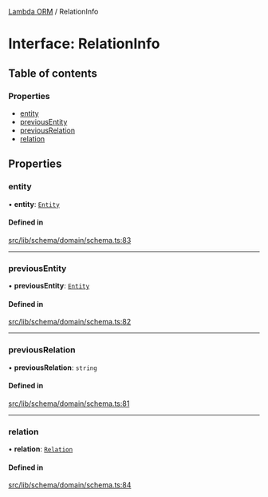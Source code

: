 [Lambda ORM](../README.md) / RelationInfo

# Interface: RelationInfo

## Table of contents

### Properties

- [entity](RelationInfo.md#entity)
- [previousEntity](RelationInfo.md#previousentity)
- [previousRelation](RelationInfo.md#previousrelation)
- [relation](RelationInfo.md#relation)

## Properties

### entity

• **entity**: [`Entity`](Entity.md)

#### Defined in

[src/lib/schema/domain/schema.ts:83](https://github.com/FlavioLionelRita/lambdaorm/blob/0a0af856/src/lib/schema/domain/schema.ts#L83)

___

### previousEntity

• **previousEntity**: [`Entity`](Entity.md)

#### Defined in

[src/lib/schema/domain/schema.ts:82](https://github.com/FlavioLionelRita/lambdaorm/blob/0a0af856/src/lib/schema/domain/schema.ts#L82)

___

### previousRelation

• **previousRelation**: `string`

#### Defined in

[src/lib/schema/domain/schema.ts:81](https://github.com/FlavioLionelRita/lambdaorm/blob/0a0af856/src/lib/schema/domain/schema.ts#L81)

___

### relation

• **relation**: [`Relation`](Relation.md)

#### Defined in

[src/lib/schema/domain/schema.ts:84](https://github.com/FlavioLionelRita/lambdaorm/blob/0a0af856/src/lib/schema/domain/schema.ts#L84)
